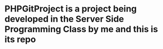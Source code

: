 # PHPGitProject is a project being developed in the Server Side Programming Class by me and this is its repo
